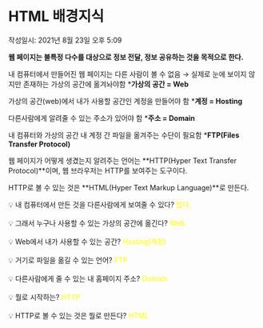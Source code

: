 # HTML 배경지식
작성일시: 2021년 8월 23일 오후 5:09

**웹 페이지는 불특정 다수를 대상으로 정보 전달, 정보 공유하는 것을 목적으로 한다.**

내 컴퓨터에서 만들어진 웹 페이지는 다른 사람이 볼 수 없음
 → 실제로 눈에 보이지 않지만 존재하는 가상의 공간에 옮겨놔야함
 ***가상의 공간 = Web**

가상의 공간(web)에서 내가 사용할 공간인 계정을 만들어야 함
***계정 = Hosting**

다른사람에게 알려줄 수 있는 주소가 있어야 함
***주소 = Domain**

내 컴퓨터와 가상의 공간 내 계정 간 파일을 옮겨주는 수단이 필요함
***FTP(Files Transfer Protocol)**

웹 페이지가 어떻게 생겼는지 알려주는 언어는 **HTTP(Hyper Text Transfer Protocol)**이며,
웹 브라우저는 HTTP를 보여주는 도구이다.

HTTP로 볼 수 있는 것은 **HTML(Hyper Text Markup Language)**로 만든다.

<aside>
💡 내 컴퓨터에서 만든 것을 다른사람에게 보여줄 수 있다? <span style="color:yellow">없다.</span>
</aside>
<br/>
<aside>
💡 그래서 누구나 사용할 수 있는 가상의 공간에 옮긴다? <span style="color:yellow">Web.</span>
</aside>
<br/>

<aside>
💡 Web에서 내가 사용할 수 있는 공간? <span style="color:yellow">Hosting(계정)</span>
</aside>
<br/>

<aside>
💡 거기로 파일을 옮길 수 있는 언어? <span style="color:yellow">FTP</span>
</aside>
<br/>

<aside>
💡 다른사람에게 줄 수 있는 내 홈페이지 주소? <span style="color:yellow">Domain</span>
</aside>
<br/>

<aside>
💡 뭘로 시작하는? <span style="color:yellow">HTTP</span>
</aside>
<br/>

<aside>
💡 HTTP로 볼 수 있는 것은 뭘로 만든다? <span style="color:yellow">HTML</span>
</aside>
<br/>